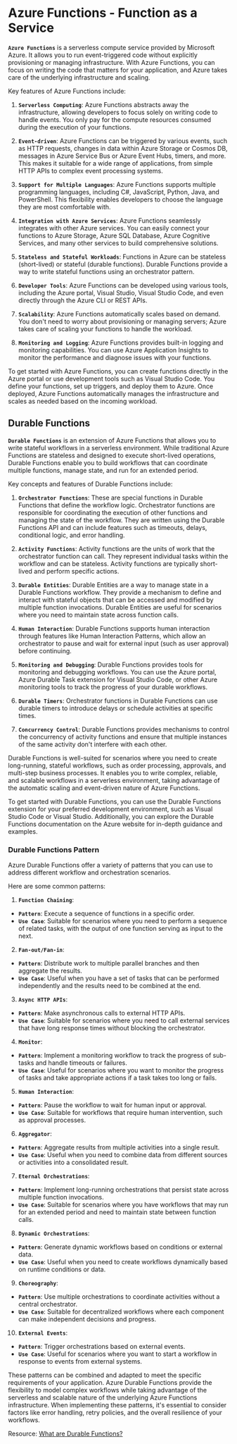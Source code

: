 # Azure Functions - Function as a Service

**`Azure Functions`** is a serverless compute service provided by Microsoft Azure. It allows you to run event-triggered code without explicitly provisioning or managing infrastructure. With Azure Functions, you can focus on writing the code that matters for your application, and Azure takes care of the underlying infrastructure and scaling.

Key features of Azure Functions include:

1. **`Serverless Computing`**: Azure Functions abstracts away the infrastructure, allowing developers to focus solely on writing code to handle events. You only pay for the compute resources consumed during the execution of your functions.

2. **`Event-driven`**: Azure Functions can be triggered by various events, such as HTTP requests, changes in data within Azure Storage or Cosmos DB, messages in Azure Service Bus or Azure Event Hubs, timers, and more. This makes it suitable for a wide range of applications, from simple HTTP APIs to complex event processing systems.

3. **`Support for Multiple Languages`**: Azure Functions supports multiple programming languages, including C#, JavaScript, Python, Java, and PowerShell. This flexibility enables developers to choose the language they are most comfortable with.

4. **`Integration with Azure Services`**: Azure Functions seamlessly integrates with other Azure services. You can easily connect your functions to Azure Storage, Azure SQL Database, Azure Cognitive Services, and many other services to build comprehensive solutions.

5. **`Stateless and Stateful Workloads`**: Functions in Azure can be stateless (short-lived) or stateful (durable functions). Durable Functions provide a way to write stateful functions using an orchestrator pattern.

6. **`Developer Tools`**: Azure Functions can be developed using various tools, including the Azure portal, Visual Studio, Visual Studio Code, and even directly through the Azure CLI or REST APIs.

7. **`Scalability`**: Azure Functions automatically scales based on demand. You don't need to worry about provisioning or managing servers; Azure takes care of scaling your functions to handle the workload.

8. **`Monitoring and Logging`**: Azure Functions provides built-in logging and monitoring capabilities. You can use Azure Application Insights to monitor the performance and diagnose issues with your functions.

To get started with Azure Functions, you can create functions directly in the Azure portal or use development tools such as Visual Studio Code. You define your functions, set up triggers, and deploy them to Azure. Once deployed, Azure Functions automatically manages the infrastructure and scales as needed based on the incoming workload.

## Durable Functions

**`Durable Functions`** is an extension of Azure Functions that allows you to write stateful workflows in a serverless environment. While traditional Azure Functions are stateless and designed to execute short-lived operations, Durable Functions enable you to build workflows that can coordinate multiple functions, manage state, and run for an extended period.

Key concepts and features of Durable Functions include:

1. **`Orchestrator Functions`**: These are special functions in Durable Functions that define the workflow logic. Orchestrator functions are responsible for coordinating the execution of other functions and managing the state of the workflow. They are written using the Durable Functions API and can include features such as timeouts, delays, conditional logic, and error handling.

2. **`Activity Functions`**: Activity functions are the units of work that the orchestrator function can call. They represent individual tasks within the workflow and can be stateless. Activity functions are typically short-lived and perform specific actions.

3. **`Durable Entities`**: Durable Entities are a way to manage state in a Durable Functions workflow. They provide a mechanism to define and interact with stateful objects that can be accessed and modified by multiple function invocations. Durable Entities are useful for scenarios where you need to maintain state across function calls.

4. **`Human Interaction`**: Durable Functions supports human interaction through features like Human Interaction Patterns, which allow an orchestrator to pause and wait for external input (such as user approval) before continuing.

5. **`Monitoring and Debugging`**: Durable Functions provides tools for monitoring and debugging workflows. You can use the Azure portal, Azure Durable Task extension for Visual Studio Code, or other Azure monitoring tools to track the progress of your durable workflows.

6. **`Durable Timers`**: Orchestrator functions in Durable Functions can use durable timers to introduce delays or schedule activities at specific times.

7. **`Concurrency Control`**: Durable Functions provides mechanisms to control the concurrency of activity functions and ensure that multiple instances of the same activity don't interfere with each other.

Durable Functions is well-suited for scenarios where you need to create long-running, stateful workflows, such as order processing, approvals, and multi-step business processes. It enables you to write complex, reliable, and scalable workflows in a serverless environment, taking advantage of the automatic scaling and event-driven nature of Azure Functions.

To get started with Durable Functions, you can use the Durable Functions extension for your preferred development environment, such as Visual Studio Code or Visual Studio. Additionally, you can explore the Durable Functions documentation on the Azure website for in-depth guidance and examples.

### Durable Functions Pattern

Azure Durable Functions offer a variety of patterns that you can use to address different workflow and orchestration scenarios.

Here are some common patterns:

1. **`Function Chaining`**:

* **`Pattern`**: Execute a sequence of functions in a specific order.
* **`Use Case`**: Suitable for scenarios where you need to perform a sequence of related tasks, with the output of one function serving as input to the next.

2. **`Fan-out/Fan-in`**:

* **`Pattern`**: Distribute work to multiple parallel branches and then aggregate the results.
* **`Use Case`**: Useful when you have a set of tasks that can be performed independently and the results need to be combined at the end.

3. **`Async HTTP APIs`**:

* **`Pattern`**: Make asynchronous calls to external HTTP APIs.
* **`Use Case`**: Suitable for scenarios where you need to call external services that have long response times without blocking the orchestrator.

4. **`Monitor`**:

* **`Pattern`**: Implement a monitoring workflow to track the progress of sub-tasks and handle timeouts or failures.
* **`Use Case`**: Useful for scenarios where you want to monitor the progress of tasks and take appropriate actions if a task takes too long or fails.

5. **`Human Interaction`**:

* **`Pattern`**: Pause the workflow to wait for human input or approval.
* **`Use Case`**: Suitable for workflows that require human intervention, such as approval processes.

6. **`Aggregator`**:

* **`Pattern`**: Aggregate results from multiple activities into a single result.
* **`Use Case`**: Useful when you need to combine data from different sources or activities into a consolidated result.

7. **`Eternal Orchestrations`**:

* **`Pattern`**: Implement long-running orchestrations that persist state across multiple function invocations.
* **`Use Case`**: Suitable for scenarios where you have workflows that may run for an extended period and need to maintain state between function calls.

8. **`Dynamic Orchestrations`**:

* **`Pattern`**: Generate dynamic workflows based on conditions or external data.
* **`Use Case`**: Useful when you need to create workflows dynamically based on runtime conditions or data.

9. **`Choreography`**:

* **`Pattern`**: Use multiple orchestrations to coordinate activities without a central orchestrator.
* **`Use Case`**: Suitable for decentralized workflows where each component can make independent decisions and progress.

10. **`External Events`**:

* **`Pattern`**: Trigger orchestrations based on external events.
* **`Use Case`**: Useful for scenarios where you want to start a workflow in response to events from external systems.

These patterns can be combined and adapted to meet the specific requirements of your application. Azure Durable Functions provide the flexibility to model complex workflows while taking advantage of the serverless and scalable nature of the underlying Azure Functions infrastructure. When implementing these patterns, it's essential to consider factors like error handling, retry policies, and the overall resilience of your workflows.

Resource:
[What are Durable Functions?
](https://learn.microsoft.com/en-us/azure/azure-functions/durable/durable-functions-overview?tabs=in-process%2Cnodejs-v3%2Cv1-model&pivots=csharp)
